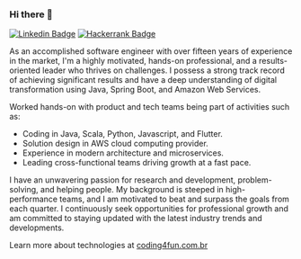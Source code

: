 ### Hi there 👋

[![Linkedin Badge](https://img.shields.io/badge/-LinkedIn-blue?style=flat-square&logo=Linkedin&logoColor=white&link=https://www.linkedin.com/in/ryanpadilha/)](https://www.linkedin.com/in/ryanpadilha/)
[![Hackerrank Badge](https://img.shields.io/badge/-Hackerrank-2EC866?style=flat-square&logo=HackerRank&logoColor=white&link=https://www.hackerrank.com/ryanpadilha)](https://www.hackerrank.com/ryanpadilha)

As an accomplished software engineer with over fifteen years of experience in the market, I'm a highly motivated, hands-on professional, and a results-oriented leader who thrives on challenges. I possess a strong track record of achieving significant results and have a deep understanding of digital transformation using Java, Spring Boot, and Amazon Web Services.

Worked hands-on with product and tech teams being part of activities such as:

- Coding in Java, Scala, Python, Javascript, and Flutter.
- Solution design in AWS cloud computing provider.
- Experience in modern architecture and microservices. 
- Leading cross-functional teams driving growth at a fast pace.

I have an unwavering passion for research and development, problem-solving, and helping people. My background is steeped in high-performance teams, and I am motivated to beat and surpass the goals from each quarter. I continuously seek opportunities for professional growth and am committed to staying updated with the latest industry trends and developments.

Learn more about technologies at [coding4fun.com.br](https://coding4fun.com.br)
